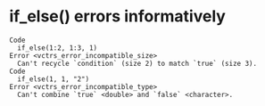 # if_else() errors informatively

    Code
      if_else(1:2, 1:3, 1)
    Error <vctrs_error_incompatible_size>
      Can't recycle `condition` (size 2) to match `true` (size 3).
    Code
      if_else(1, 1, "2")
    Error <vctrs_error_incompatible_type>
      Can't combine `true` <double> and `false` <character>.

